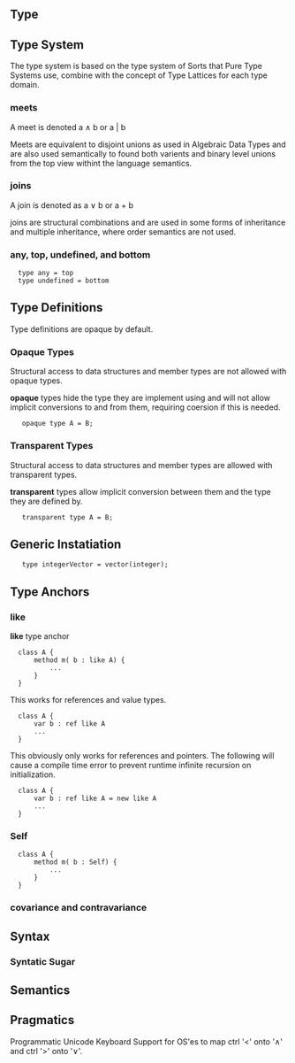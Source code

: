 Type
----

## Type System
The type system is based on the type system of Sorts that Pure Type Systems use, combine with the concept of Type Lattices for each type domain.

### meets
A meet is denoted a ∧ b or a | b

Meets are equivalent to disjoint unions as used in Algebraic Data Types and are also used semantically to found both varients and binary level unions from the top view withint the language semantics.

### joins
A join is denoted as a ∨ b or a + b

joins are structural combinations and are used in some forms of inheritance and multiple inheritance, where order semantics are not used.

### any, top, undefined, and bottom
```
  type any = top
  type undefined = bottom
```
## Type Definitions

Type definitions are opaque by default.

### Opaque Types
Structural access to data structures and member types are not allowed with opaque types.

**opaque** types hide the type they are implement using and will not allow implicit conversions to and from them, requiring coersion if this is needed.


`   opaque type A = B;`

### Transparent Types
Structural access to data structures and member types are allowed with transparent types.

**transparent** types allow implicit conversion between them and the type they are defined by.

`   transparent type A = B;`

## Generic Instatiation
`   type integerVector = vector(integer);`

## Type Anchors
### like

**like** type anchor
```
  class A {
      method m( b : like A) {
          ...
      }
  }
```
This works for references and value types.
```
  class A {
      var b : ref like A
      ...
  }
```
This obviously only works for references and pointers.
The following will cause a compile time error to prevent runtime infinite recursion on initialization.
```
  class A {
      var b : ref like A = new like A
      ...
  }
```
### Self
```
  class A {
      method m( b : Self) {
          ...
      }
  }
```
### covariance and contravariance ###

## Syntax ##
### Syntatic Sugar ###
## Semantics ##
## Pragmatics ##
Programmatic Unicode Keyboard Support for OS'es to map ctrl '<' onto '∧' and ctrl '>' onto '∨'.

